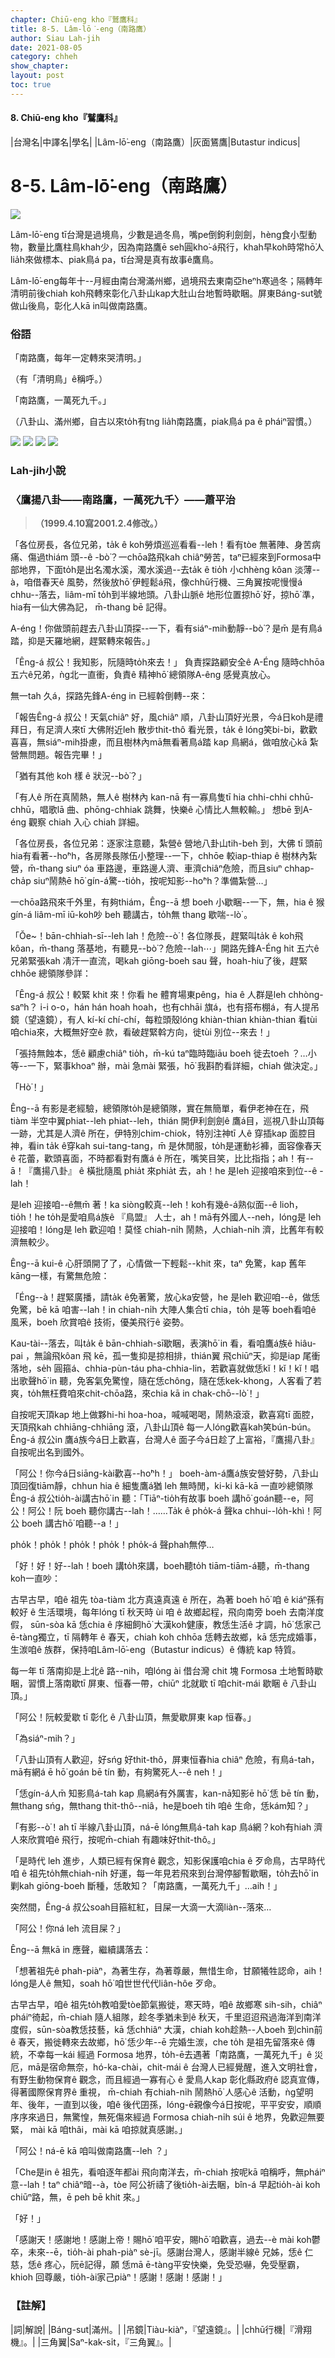 ```yaml
---
chapter: Chiū-eng kho『鷲鷹科』
title: 8-5. Lâm-lō͘-eng（南路鷹）
author: Siau Lah-jih
date: 2021-08-05
category: chheh
show_chapter: 
layout: post
toc: true
---
```


#### 8. Chiū-eng kho『鷲鷹科』

|台灣名|中譯名|學名|
|Lâm-lō͘-eng（南路鷹）|灰面鵟鷹|Butastur indicus|


# 8-5. Lâm-lō͘-eng（南路鷹）


![](../too5/08/08-5-5.南路鷹.jpg)


Lâm-lō͘-eng tī台灣是過境鳥，少數是過冬鳥，嘴pe倒鉤利劍劍，hèng食小型動物，數量比鷹柱鳥khah少，因為南路鷹ē seh圓kho͘-á飛行，khah早koh時常hō͘人lia̍h來做標本、piak鳥á pa，tī台灣是真有故事ê鷹鳥。

Lâm-lō͘-eng每年十--月經由南台灣滿州鄉，過境飛去東南亞heⁿh寒過冬；隔轉年清明前後chiah koh飛轉來彰化八卦山kap大肚山台地暫時歇睏。屏東Báng-sut號做山後鳥，彰化人kā in叫做南路鷹。

	

### 俗語

「南路鷹，每年一定轉來哭清明。」

（有「清明鳥」ê稱呼。）


「南路鷹，一萬死九千。」

（八卦山、滿州鄉，自古以來to̍h有tng lia̍h南路鷹，piak鳥á pa ê pháiⁿ習慣。）


![](../too5/08/08-5-1.南路鷹.jpg)
![](../too5/08/08-5-2.南路鷹.jpg)
![](../too5/08/08-5-3.南路鷹.jpg)
![](../too5/08/08-5-4.南路鷹.jpg)



### Lah-jih小說

### **〈鷹揚八卦——南路鷹，一萬死九千〉——蕭平治**
>**（1999.4.10寫2001.2.4修改。）**


「各位房長，各位兄弟，ta̍k ê koh勞煩巡巡看看--leh！看有tòe 無著陣、身苦病痛、傷過thiám 頭--ê -bò͘？一chōa路飛kah chiâⁿ勞苦，taⁿ已經來到Formosa中部地界，下面to̍h是出名濁水溪，濁水溪過--去ta̍k ê tio̍h 小chhèng kôan 淡薄--à，咱借春天ê 風勢，然後放hō͘ 伊輕鬆á飛，像chhū行機、三角翼按呢慢慢á chhu--落去，liâm-mī to̍h到半線地頭。八卦山脈ê 地形位置掠hō͘ 好，掠hō͘ 準，hia有一仙大佛為記， m̄-thang bē 記得。

A-éng！你做頭前趕去八卦山頂探--一下，看有siáⁿ-mih動靜--bò͘？是m̄ 是有鳥á踏，抑是天羅地網，趕緊轉來報告。」

「Êng-á 叔公！我知影，阮隨時to̍h來去！」 負責探路顧安全ê A-Éng 隨時chhōa 五六ê兄弟，ǹg北一直衝，負責ê 精神hō͘ 總領隊A-êng 感覺真放心。

無一tah 久á，探路先鋒A-éng in 已經斡倒轉--來：

「報告Êng-á 叔公！天氣chiâⁿ 好，風chiâⁿ 順，八卦山頂好光景，今á日koh是禮拜日，有足濟人來tī 大佛附近leh 散步thit-thô 看光景，ta̍k ê lóng笑bi-bi，歡歡喜喜，無siáⁿ-mih掛慮，而且樹林內mā無看著鳥á踏 kap 鳥網á，做咱放心kā 紮營無問題。報告完畢！」

「猶有其他 koh 樣 ê 狀況--bò͘？」

「有人ê 所在真鬧熱，無人ê 樹林內 kan-nā 有一寡鳥隻tī  hia chhi-chhi chhū-chhū，唱歌lā 曲、phōng-chhiak 跳舞，快樂ê 心情比人無較輸。」 想bē 到A-éng 觀察 chiah 入心 chiah 詳細。

「各位房長，各位兄弟：逐家注意聽，紮營ê 營地八卦山tih-beh 到，大佛 tī 頭前hia有看著--ho͘ⁿh，各房隊長隊伍小整理--一下，chhōe 較iap-thiap ê 樹林內紮營，m̄-thang  siuⁿ óa 車路邊，車路邊人濟、車濟chiâⁿ危險，而且siuⁿ chhap-cha̍p  siuⁿ鬧熱ē hō͘  gín-á驚--tio̍h，按呢知影--ho͘ⁿh？準備紮營…」

一chōa路飛來千外里，有夠thiám，Êng--ā 想 boeh 小歇睏--一下，無，hia ê 猴gín-á liâm-mī iū-koh吵 beh 聽講古，to̍h無 thang 歇喘--lò͘ 。

「Ŏe~！bān-chhiah-sī--leh lah！危險--ò͘！各位隊長，趕緊叫ta̍k ê koh飛kôan，m̄-thang 落基地，有聽見--bò͘？危險--lah⋯」開路先鋒A-Éng hit 五六ê兄弟緊張kah 凊汗一直流，喝kah giōng-boeh sau 聲，hoah-hiu了後，趕緊chhōe 總領隊參詳：

「Êng-á 叔公！較緊 khit 來！你看 he 體育場東pêng，hia ê 人群是leh chhòng-saⁿh？ i-i o-o，hán hán hoah hoah，也有chhāi 旗á，也有搭布棚á，有人提吊鏡（望遠鏡），有人 kí-kí chí-chí，每粒頭殼lóng khiàn-thian khiàn-thian 看tùi 咱chia來，大概無好空ê 款，看破趕緊斡方向，徙tùi 別位--來去！」

「張持無蝕本，恁ê 顧慮chiâⁿ tio̍h，m̄-kú taⁿ臨時臨iāu boeh 徙去toeh ？…小等--一下，緊事khoaⁿ 辦，mài 急mài 緊張，hō͘ 我斟酌看詳細，chiah 做決定。」

「Hò͘！」

Êng--ā 有影是老經驗，總領隊to̍h是總領隊，實在無簡單，看伊老神在在，飛tiàm 半空中翼phiat--leh phiat--leh，thián 開伊利劍劍ê 鷹á目，巡視八卦山頂每一跡，尤其是人濟ê 所在，伊特別chim-chiok，特別注神tī 人ê 穿插kap 面腔目神，看in  ta̍k ê穿kah sui-tang-tang，m̄ 是休閒服，to̍h是運動衫褲，面容像春天ê 花蕾，歡頭喜面，不時都看對有鷹á ê 所在，嘴笑目笑，比比指指；ah！有--ā！『鷹揚八卦』 ê 橫批隨風 phia̍t 來phia̍t  去，ah！he 是leh 迎接咱來到位--ê -lah！

是leh 迎接咱--ê無m̄ 著！ka siòng較真--leh！koh有幾ê-á熟似面--ê lioh，tio̍h！he to̍h是愛咱鳥á族ê 『鳥盟』 人士，ah！mā有外國人--neh，lóng是 leh 迎接咱！lóng是 leh 歡迎咱！莫怪 chiah-ni̍h 鬧熱，人chiah-ni̍h 濟，比舊年有較濟無較少。

Êng--ā kui-ê 心肝頭開了了，心情做一下輕鬆--khit 來，taⁿ 免驚，kap 舊年kāng一樣，有驚無危險：

「Éng--à！趕緊廣播，請ta̍k ê免著驚，放心ka安營，he 是leh 歡迎咱--ê，做恁免驚，bē kā 咱害--lah！in chiah-ni̍h 大陣人集合tī chia，to̍h 是等 boeh看咱ê 風釆，boeh 欣賞咱ê 技術，優美飛行ê 姿勢。

Kau-tài--落去，叫ta̍k ê bān-chhiah-sī歇睏，表演hō͘  in 看，看咱鷹á族ê hiâu-pai ，無論飛kôan 飛 kē，孤一隻抑是掠相排，thián翼 飛chiūⁿ天，抑是iap 尾衝落地，se̍h 圓箍á、chhia-pùn-táu pha-chhia-lin，若歡喜就做恁kĭ！kĭ！kĭ！唱出歌聲hō͘ in 聽，免客氣免驚惶，隨在恁chông，隨在恁kek-khong，人客看了若爽，to̍h無枉費咱來chit-chōa路，來chia kā in chak-chō--lò͘！」

自按呢天頂kap 地上做夥hi-hi hoa-hoa，喊喊喝喝，鬧熱滾滾，歡喜寫tī 面腔，天頂飛kah chhiāng-chhiāng  滾，八卦山頂ê 每一人lóng歡喜kah笑bún-bún。Êng-á 叔公in 鷹á族今á日上歡喜，台灣人ê 面子今á日趁了上富裕，『鷹揚八卦』自按呢出名到國外。

「阿公！你今á日siāng-kài歡喜--ho͘ⁿh！」 boeh-àm-á鷹á族安營好勢，八卦山頂回復tiām靜，chhun  hia ê 細隻鷹á猶 leh 無時閒，ki-ki kā-kā 一直吵總領隊Êng-á 叔公tio̍h-ài講古hō͘ in 聽：「Tiāⁿ-tio̍h有故事 boeh 講hō͘ goán聽--e，阿公！阿公！阮 boeh 聽你講古--lah！……Ta̍k ê pho̍k-á 聲ka chhui--lo̍h-khì！阿公 boeh 講古hō͘ 咱聽--a！」

pho̍k！pho̍k！pho̍k！pho̍k！pho̍k-á 聲phah無停…

「好！好！好--lah！boeh 講to̍h來講，boeh聽to̍h tiām-tiām-á聽，m̄-thang  koh一直吵：

古早古早，咱ê 祖先 tòa-tiàm 北方真遠真遠 ê 所在，為著 boeh hō͘ 咱 ê kiáⁿ孫有較好 ê 生活環境，每年lóng tī 秋天時 ùi 咱 ê 故鄉起程，飛向南旁 boeh 去南洋度假， sūn-sòa kā 恁chia ê 序細飼hō͘ 大漢koh健康，教恁生活ê 才調，hō͘ 恁家己ē-tàng獨立，tī 隔轉年 ê 春天，chiah koh chhōa 恁轉去故鄉，kā 恁完成婚事，生湠咱ê 族群，保持咱Lâm-lō͘-eng（Butastur indicus）ê 傳統 kap 特質。

每一年 tī 落南抑是上北ê 路--nih，咱lóng ài 借台灣 chit 塊 Formosa 土地暫時歇睏，習慣上落南歇tī 屏東、恒春一帶，chiūⁿ 北就歇 tī 咱chit-mái 歇睏 ê 八卦山頂。」

「阿公！阮較愛歇 tī 彰化 ê 八卦山頂，無愛歇屏東 kap 恒春。」

「為siáⁿ-mih？」

「八卦山頂有人歡迎，好sńg 好thit-thô，屏東恒春hia chiâⁿ 危險，有鳥á-tah，mā有網á ē hō͘ goán bē tín 動，有夠驚死人--ê neh！」

「恁gín-á人m̄ 知影鳥á-tah kap 鳥網á有外厲害，kan-nā知影ē hō͘ 恁 bē tín 動，無thang sńg，無thang thit-thô--niâ，he是boeh ti̍h 咱ê 生命，恁kám知？」

「有影--ò͘！ah tī 半線八卦山頂，ná-ē lóng無鳥á-tah kap 鳥á網？koh有hiah 濟人來欣賞咱ê 飛行，按呢m̄-chiah 有趣味好thit-thô。」

「是時代 leh 進步，人類已經有保育ê 觀念，知影保護咱chia ê 歹命鳥，古早時代咱 ê 祖先to̍h無chiah-ni̍h 好運，每一年見若飛來到台灣停腳暫歇睏，to̍h去hō͘ in 剿kah giōng-boeh 斷種，恁敢知？「南路鷹，一萬死九千」…aih！」

突然間，Êng-á 叔公soah目箍紅紅，目屎一大滴一大滴liàn--落來…

「阿公！你ná leh 流目屎？」

Êng--ā 無kā in 應聲，繼續講落去：

「想著祖先ê phah-piàⁿ，為著生存，為著尊嚴，無惜生命，甘願犧牲認命，aih！lóng是人ê 無知，soah hō͘ 咱世世代代liân-hôe 歹命。

古早古早，咱ê 祖先to̍h教咱愛tòe節氣搬徙，寒天時，咱ê 故鄉寒 sih-sih，chiâⁿ pháiⁿ徛起，m̄-chiah 隨人組隊，趁冬季猶未到ê 秋天，千里迢迢飛過海洋到南洋度假，sūn-sòa教恁技藝，kā 恁chhiâⁿ 大漢，chiah koh趁熱--人boeh 到chìn前ê 春天，搬徙轉來去故鄉，hō͘ 恁少年--ē 完婚生湠，che to̍h 是祖先留落來ê 傳統，不幸每一kái 經過 Formosa 地界，to̍h-ē去遇著「南路鷹，一萬死九千」ê 災厄，mā是宿命無奈，hó-ka-chài，chit-mái ê 台灣人已經覺醒，進入文明社會，有野生動物保育ê 觀念，而且經過一寡有心 ê 愛鳥人kap 彰化縣政府ê 認真宣傳，得著國際保育界ê 重視， m̄-chiah 有chiah-ni̍h  鬧熱hō͘ 人感心ê 活動，ǹg望明年、後年，一直到以後，咱ê 後代囝孫，lóng-ē親像今á日按呢，平平安安，順順序序來過日，無驚惶，無死傷來經過 Formosa chiah-ni̍h súi ê 地界，免歡迎無要緊， mài kā 咱thâi，mài kā 咱掠就真感謝。」

「阿公！ná-ē kā 咱叫做南路鷹--leh ？」

「Che是in ê 祖先，看咱逐年都ài 飛向南洋去，m̄-chiah 按呢kā 咱稱呼，無pháiⁿ意--lah！taⁿ chiâⁿ暗--à，tòe 阿公祈禱了後tio̍h-ài去睏，bîn-á 早起tio̍h-ài koh chiūⁿ路，無，ē peh bē khit 來。」

「好！」

「感謝天！感謝地！感謝上帝！賜hō͘ 咱平安，賜hō͘ 咱歡喜，過去--è mài koh鬱卒，未來--ē，tio̍h-ài phah-piàⁿ sè-jī。感謝台灣人，感謝半線ê 兄姊，恁ê 仁慈，恁ê 疼心，阮ē記得，願  恁mā ē-tàng平安快樂，免受恐嚇，免受壓霸，khioh 回尊嚴，tio̍h-ài家己piàⁿ！感謝！感謝！感謝！」



### 【註解】

|詞|解說|
|Báng-sut|滿州。|
|吊鏡|Tiàu-kiàⁿ，『望遠鏡』。|
|chhū行機|『滑翔機』。|
|三角翼|Saⁿ-kak-si̍t，『三角翼』。|

